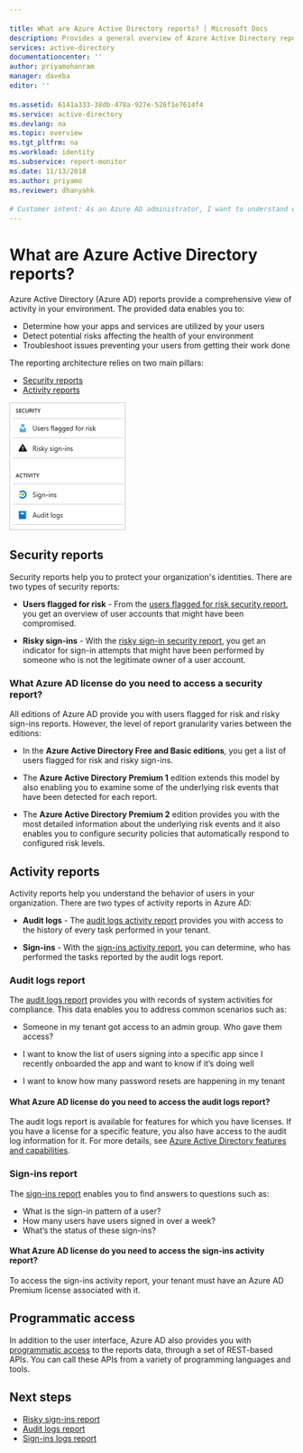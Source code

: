 ```yaml
---

title: What are Azure Active Directory reports? | Microsoft Docs
description: Provides a general overview of Azure Active Directory reports.
services: active-directory
documentationcenter: ''
author: priyamohanram
manager: daveba
editor: ''

ms.assetid: 6141a333-38db-478a-927e-526f1e7614f4
ms.service: active-directory
ms.devlang: na
ms.topic: overview
ms.tgt_pltfrm: na
ms.workload: identity
ms.subservice: report-monitor
ms.date: 11/13/2018
ms.author: priyamo
ms.reviewer: dhanyahk  

# Customer intent: As an Azure AD administrator, I want to understand what Azure AD reports are available and how I can use them to gain insights into my environment. 
---
```


# What are Azure Active Directory reports?

Azure Active Directory (Azure AD) reports provide a comprehensive view of activity in your environment. The provided data enables you to:

- Determine how your apps and services are utilized by your users
- Detect potential risks affecting the health of your environment
- Troubleshoot issues preventing your users from getting their work done  

The reporting architecture relies on two main pillars:

- [Security reports](#security-reports)
- [Activity reports](#activity-reports)

![Reporting](./media/overview-reports/01.png)


## Security reports

Security reports help you to protect your organization's identities. There are two types of security reports:

- **Users flagged for risk** - From the [users flagged for risk security report](concept-user-at-risk.md), you get an overview of user accounts that might have been compromised.

- **Risky sign-ins** - With the [risky sign-in security report](concept-risky-sign-ins.md), you get an indicator for sign-in attempts that might have been performed by someone who is not the legitimate owner of a user account. 

### What Azure AD license do you need to access a security report?  

All editions of Azure AD provide you with users flagged for risk and risky sign-ins reports. However, the level of report granularity varies between the editions: 

- In the **Azure Active Directory Free and Basic editions**, you get a list of users flagged for risk and risky sign-ins. 

- The **Azure Active Directory Premium 1** edition extends this model by also enabling you to examine some of the underlying risk events that have been detected for each report. 

- The **Azure Active Directory Premium 2** edition provides you with the most detailed information about the underlying risk events and it also enables you to configure security policies that automatically respond to configured risk levels.


## Activity reports

Activity reports help you understand the behavior of users in your organization. There are two types of activity reports in Azure AD:

- **Audit logs** - The [audit logs activity report](concept-audit-logs.md) provides you with access to the history of every task performed in your tenant.

- **Sign-ins** -  With the [sign-ins activity report](concept-sign-ins.md), you can determine, who has performed the tasks reported by the audit logs report.


### Audit logs report 

The [audit logs report](concept-audit-logs.md) provides you with records of system activities for compliance. This data enables you to address common scenarios such as:

- Someone in my tenant got access to an admin group. Who gave them access? 

- I want to know the list of users signing into a specific app since I recently onboarded the app and want to know if it’s doing well

- I want to know how many password resets are happening in my tenant


#### What Azure AD license do you need to access the audit logs report?  

The audit logs report is available for features for which you have licenses. If you have a license for a specific feature, you also have access to the audit log information for it. For more details, see [Azure Active Directory features and capabilities](https://www.microsoft.com/cloud-platform/azure-active-directory-features).   

### Sign-ins report

The [sign-ins report](concept-sign-ins.md) enables you to find answers to questions such as:

- What is the sign-in pattern of a user?
- How many users have users signed in over a week?
- What’s the status of these sign-ins?

#### What Azure AD license do you need to access the sign-ins activity report?  

To access the sign-ins activity report, your tenant must have an Azure AD Premium license associated with it.

## Programmatic access

In addition to the user interface, Azure AD also provides you with [programmatic access](concept-reporting-api.md) to the reports data, through a set of REST-based APIs. You can call these APIs from a variety of programming languages and tools. 

## Next steps

- [Risky sign-ins report](concept-risky-sign-ins.md)
- [Audit logs report](concept-audit-logs.md)
- [Sign-ins logs report](concept-sign-ins.md)
